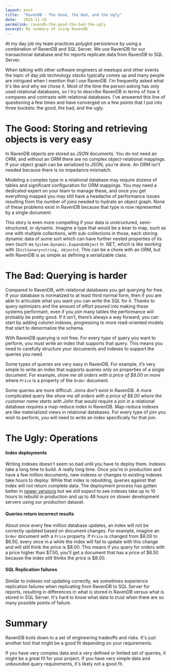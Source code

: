 ```yaml
---
layout: post
title:  "RavenDB - The Good, the Bad, and the Ugly"
date:   2015-11-18
permalink: ravendb-the-good-the-bad-the-ugly
excerpt: My summary of using RavenDB
---
```


At my day job my team practices polyglot persistence by using a combination of RavenDB and SQL Server. We use RavenDB for our transactional database and for reports replicate data from RavenDB to SQL Server. 

When talking with other software engineers at meetups and other events the topic of day job technology stacks typically comes up and many people are intrigued when I mention that I use RavenDB. I'm frequently asked what it's like and why we chose it. Most of the time the person asking has only used relational databases, so I try to describe RavenDB in terms of how it compares and contrasts with relational databases. I've answered this line of questioning a few times and have converged on a few points that I put into three buckets: the good, the bad, and the ugly. 

# The Good: Storing and retrieving objects is very easy

In RavenDB objects are stored as JSON documents. You do not need an ORM, and without an ORM there are no complex object-relational mappings. If your object graph can be serialized to JSON, you're done. An ORM isn’t needed because there is no impedance mismatch.

Modeling a complex type in a relational database may require dozens of tables and significant configuration for ORM mappings. You may need a dedicated expert on your team to manage these, and once you get everything mapped you may still have a headache of performance issues resulting from the number of joins needed to hydrate an object graph. None of these problems exist in RavenDB because that type is now represented by a single document. 

This story is even more compelling if your data is unstructured, semi-structured, or dynamic. Imagine a type that would be a bear to map, such as one with multiple collections, with sub-collections in those, each storing dynamic data of some sort which can have further nested properties of its own (such as `System.Dynamic.ExpandoObject` in .NET, which is like working with `IDictionary<string, object>`). This can be a chore with an ORM, but with RavenDB is as simple as defining a serializable class.

# The Bad: Querying is harder

Compared to RavenDB, with relational databases you get querying for free. If your database is normalized to at least third normal form, then if you are able to articulate what you want you can write the SQL for it. Thanks to query optimizers and the amount of effort poured into making these systems performant, even if you join many tables the performance will probably be pretty good. If it isn’t, there’s always a way forward; you can start by adding column indexes, progressing to more read-oriented models that start to denormalize the schema.

With RavenDB querying is not free. For every type of query you want to perform, you must write an index that supports that query. This means you need to carefully structure your documents and indexes to support the queries you need.

Some types of queries are very easy in RavenDB. For example, it’s very simple to write an index that supports queries only on properties of a single document. For example, *show me all orders with a price of $8.00 or more* where `Price` is a property of the `Order` document.

Some queries are more difficult. Joins don’t exist in RavenDB. A more complicated query like *show me all orders with a price of $8.00 where the customer name starts with John* that would require a join in a relational database requires a map-reduce index in RavenDB. Map-reduce indexes are like materialized views in relational databases. For every type of join you wish to perform, you will need to write an index specifically for that join.

# The Ugly: Operations

#### Index deployments

Writing indexes doesn't seem so bad until you have to deploy them. Indexes take a long time to build. A really long time. Once you're in production and have a few million documents, new indexes or changes to existing indexes take hours to deploy. While that index is rebuilding, queries against that index will not return complete data. The deployment process has gotten better in [newer versions]( http://ravendb.net/docs/article-page/3.0/Csharp/indexes/side-by-side-indexes) but we still expect to see indexes take up to 10 hours to rebuild in production and up to 48 hours on slower development servers using our production dataset.

####  Queries return incorrect results

About once every few million database updates, an index will not be correctly updated based on document changes. For example, imagine an `Order` document with a `Price` property. If `Price` is changed from $8.00 to $6.50, every once in a while the index will fail to update with this change and will still think the price is $8.00. This means if you query for orders with a price higher than $7.50, you'll get a document that has a price of $6.50 because the index still thinks the price is $8.00.

#### SQL Replication failures

Similar to indexes not updating correctly, we sometimes experience replication failures when replicating from RavenDB to SQL Server for reports, resulting in differences in what is stored in RavenDB versus what is stored in SQL Server. It's hard to know what data to trust when there are so many possible points of failure. 

# Summary

RavenDB boils down to a set of engineering tradeoffs and risks. It's just another tool that might be a good fit depending on your requirements. 

If you have very complex data and a very defined or limited set of queries, it might be a great fit for your project. If you have very simple data and unbounded query requirements, it's likely not a good fit.
